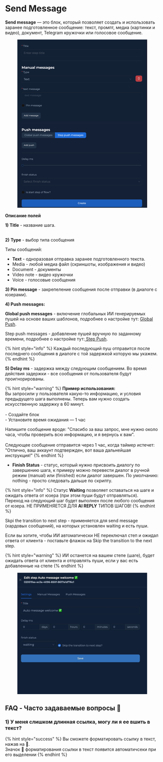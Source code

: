 # Send Message

**Send message** — это блок, который позволяет создать и использовать заранее подготовленное сообщение: текст, промпт, медиа (картинки и видео), документ, Telegram кружочки или голосовое сообщение.&#x20;

<figure><img src="../../../.gitbook/assets/step m .png" alt=""><figcaption></figcaption></figure>

**Описание полей**

**1) Title** - название шага.

\
**2)** **Type** - выбор типа сообщения

Типы сообщений:

* **Text** - одноразовая отправка заранее подготовленного текста.
* Media - любой медиа файл (скриншоты, изображения и видео)
* Document - документы
* Video note - видео кружочки&#x20;
* Voice - голосовые сообщения

**3) Pin message** - закрепеление сообщения после отправки (в диалоге с юзерами).

**4) Push messages:**

**Global push messages** - включение глобальных ИИ генерируемых пушей на основе ваших шаблонов, подробнее о настройке тут: [Global Push](../pushi/global-push.md).

Step push messages - добавление пушей вручную по заданному времени, подробнее о настройке тут:[ Step Push](../pushi/step-push.md).

{% hint style="info" %}
Каждый последующий пуш отправится после последнего сообщения в диалоге с той задержкой которую мы укажем.&#x20;
{% endhint %}

**5) Delay ms** - задержка между следующим сообщением. Во время действия задержки - все сообщения от пользователя будут проигнорированы.

{% hint style="warning" %}
**Пример использования:**\
Вы запросили у пользователя какую-то информацию, и условия предыдущего шага выполнены. Теперь вам нужно создать искусственную задержку в 60 минут. \
\
\- Создайте блок\
\- Установите время ожидания — 1 час

Напишите сообщение вроде: "Спасибо за ваш запрос, мне нужно около часа, чтобы проверить всю информацию, и я вернусь к вам". \
\
Следующее сообщение отправится через 1 час, когда таймер истечет: "Отлично, ваш аккаунт подтвержден, вот ваша дальнейшая инструкция!"
{% endhint %}

* **Finish Status** - статус, который нужно присвоить диалогу по завершению шага, к примеру можно перевести диалог в ручной режим (manual) или (finished) если диалог завершен. По умолчанию: nothing - просто следовать дальше по скрипту.

{% hint style="info" %}
Статус **Waiting** позволяет оставаться на шаге и ожидать ответа от юзера (при этом пуши будут отправляться). \
Переход на следующий шаг будет выполнен после любого сообщения от юзера. НЕ ПРИМЕНЯЕТСЯ ДЛЯ **AI REPLY** ТИПОВ ШАГОВ!
{% endhint %}

Skpi the transition to next step - применяется для send message (хардовых сообщений), на которых установлен waiting и есть пуши.&#x20;

Если вы хотите, чтобы ИИ автоматически НЕ переключал степ и ожидал ответа от клиента  - поставьте флажок на Skip the transition to the next step.&#x20;

{% hint style="warning" %}
ИИ останется на вашем степе (шаге), будет ожидать ответа от клиента и отправлять пуши, если у вас есть добавленные на степе&#x20;
{% endhint %}

<figure><img src="../../../.gitbook/assets/image (234).png" alt=""><figcaption></figcaption></figure>

## FAQ - Часто задаваемые вопросы 📍



### 1) У меня слишком длинная ссылка, могу ли я ее вшить в текст?

{% hint style="success" %}
Вы сможете форматировать ссылку в текст, нажав на 🔗.  \
Значок 🔗 форматирования ссылки в текст появится автоматичсеки при его выделении
{% endhint %}

